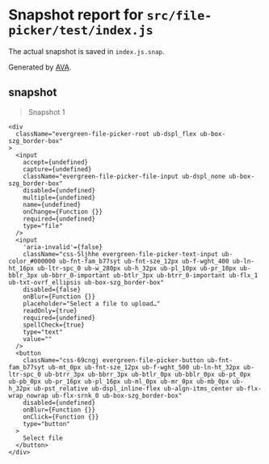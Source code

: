 # Snapshot report for `src/file-picker/test/index.js`

The actual snapshot is saved in `index.js.snap`.

Generated by [AVA](https://ava.li).

## snapshot

> Snapshot 1

    <div
      className="evergreen-file-picker-root ub-dspl_flex ub-box-szg_border-box"
    >
      <input
        accept={undefined}
        capture={undefined}
        className="evergreen-file-picker-file-input ub-dspl_none ub-box-szg_border-box"
        disabled={undefined}
        multiple={undefined}
        name={undefined}
        onChange={Function {}}
        required={undefined}
        type="file"
      />
      <input
        'aria-invalid'={false}
        className="css-5ljhhe evergreen-file-picker-text-input ub-color_#000000 ub-fnt-fam_b77syt ub-fnt-sze_12px ub-f-wght_400 ub-ln-ht_16px ub-ltr-spc_0 ub-w_280px ub-h_32px ub-pl_10px ub-pr_10px ub-bblr_3px ub-bbrr_0-important ub-btlr_3px ub-btrr_0-important ub-flx_1 ub-txt-ovrf_ellipsis ub-box-szg_border-box"
        disabled={false}
        onBlur={Function {}}
        placeholder="Select a file to upload…"
        readOnly={true}
        required={undefined}
        spellCheck={true}
        type="text"
        value=""
      />
      <button
        className="css-69cngj evergreen-file-picker-button ub-fnt-fam_b77syt ub-mt_0px ub-fnt-sze_12px ub-f-wght_500 ub-ln-ht_32px ub-ltr-spc_0 ub-btrr_3px ub-bbrr_3px ub-btlr_0px ub-bblr_0px ub-pt_0px ub-pb_0px ub-pr_16px ub-pl_16px ub-ml_0px ub-mr_0px ub-mb_0px ub-h_32px ub-pst_relative ub-dspl_inline-flex ub-algn-itms_center ub-flx-wrap_nowrap ub-flx-srnk_0 ub-box-szg_border-box"
        disabled={undefined}
        onBlur={Function {}}
        onClick={Function {}}
        type="button"
      >
        Select file
      </button>
    </div>
